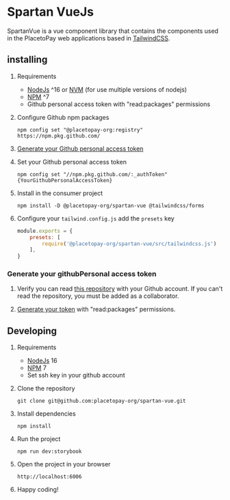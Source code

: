 # Spartan VueJs

SpartanVue is a vue component library that contains the components used in the PlacetoPay web applications based in [TailwindCSS](https://tailwindcss.com/).

## installing

1. Requirements

   - [NodeJs](https://nodejs.org/es/) ^16 or [NVM](https://github.com/nvm-sh/nvm) (for use multiple versions of nodejs)
   - [NPM](https://www.npmjs.com/) ^7
   - Github personal access token with "read:packages" permissions

2. Configure Github npm packages

    ```shell
    npm config set "@placetopay-org:registry" https://npm.pkg.github.com/
    ```

3. [Generate your Github personal access token](#generate-your-githubpersonal-access-token)

4. Set your Github personal access token
    ```shell
    npm config set "//npm.pkg.github.com/:_authToken" {YourGithubPersonalAccessToken}
    ```

5. Install in the consumer project

    ```shell
    npm install -D @placetopay-org/spartan-vue @tailwindcss/forms
    ```

6. Configure your `tailwind.config.js` add the `presets` key

    ```javascript
    module.exports = {
        presets: [
            require('@placetopay-org/spartan-vue/src/tailwindcss.js')
        ],
    }
    ```

### Generate your githubPersonal access token

1. Verify you can read [this repository](https://github.com/placetopay-org/spartan-vue) with your Github account. If you can't read the repository, you must be added as a collaborator.

2. [Generate your token](https://github.com/settings/tokens/new) with "read:packages" permissions.

## Developing

1. Requirements

   - [NodeJs](https://nodejs.org/es/) 16
   - [NPM](https://www.npmjs.com/) 7
   - Set ssh key in your github account

2. Clone the repository

    ```shell
    git clone git@github.com:placetopay-org/spartan-vue.git
    ```

3. Install dependencies

    ```shell
    npm install
    ```

4. Run the project

    ```shell
    npm run dev:storybook
    ```

5. Open the project in your browser

    ```shell
    http://localhost:6006
    ```

6. Happy coding!
